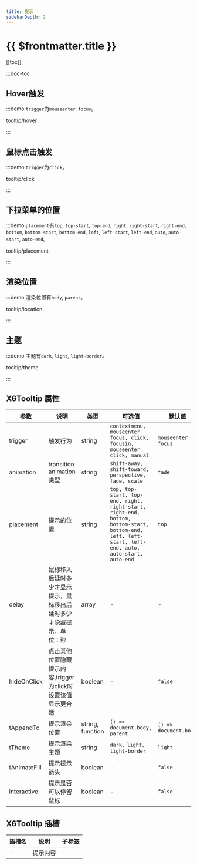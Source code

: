 ```yaml
---
title: 提示
sidebarDepth: 2
---
```


# {{ $frontmatter.title }}

[[toc]]

:::doc-toc

## Hover触发

:::demo `trigger`为`mouseenter focus`。

tooltip/hover

:::

## 鼠标点击触发

:::demo `trigger`为`click`。

tooltip/click

:::

## 下拉菜单的位置

:::demo `placement`有`top`, `top-start`, `top-end`, `right`, `right-start`, `right-end`, `bottom`, `bottom-start`, `bottom-end`, `left`, `left-start`, `left-end`, `auto`, `auto-start`, `auto-end`。

tooltip/placement

:::

## 渲染位置

:::demo 渲染位置有`body`, `parent`。

tooltip/location

:::

## 主题

:::demo 主题有`dark`, `light`, `light-border`。

tooltip/theme

:::


## X6Tooltip 属性

| 参数             | 说明                     | 类型                                          | 可选值  | 默认值  |
|------------------|--------------------------|-----------------------------------------------|---------|---------|
| trigger          | 触发行为                 | string                                        | `contextmenu, mouseenter focus, click, focusin, mouseenter click, manual`       | `mouseenter focus` |
| animation   | transition animation类型 | string                                       | `shift-away, shift-toward, perspective, fade, scale`       | `fade` |
| placement        | 提示的位置           | string                                        | `top, top-start, top-end, right, right-start, right-end, bottom, bottom-start, bottom-end, left, left-start, left-end, auto, auto-start, auto-end`       | `top`       |
| delay  | 鼠标移入后延时多少才显示提示，鼠标移出后延时多少才隐藏提示，单位：秒     | array                    | -       | - |
| hideOnClick   | 点击其他位置隐藏提示内容,trigger为click时设置该值显示更合适               | boolean     | -       | `false`       |
| tAppendTo | 提示渲染位置           | string, function                     | `() => document.body, parent`       | `() => document.body`       |
| tTheme | 提示渲染主题           | string                     | `dark、light、light-border`       | `light`       |
| tAnimateFill | 提示提示箭头           | boolean                     | -       | `false`       |
| interactive | 提示是否可以停留鼠标           | boolean                     | -       | `false`       |


## X6Tooltip 插槽
| 插槽名           | 说明                     | 子标签                                        |
|------------------|--------------------------|-----------------------------------------------|
| -                | 提示内容             | -                                             |